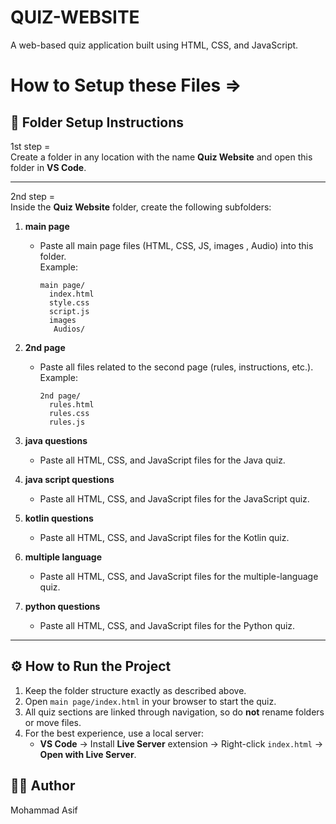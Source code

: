 # QUIZ-WEBSITE 
A web-based quiz application built using HTML, CSS, and JavaScript.
# How to Setup these Files => 

## 📂 Folder Setup Instructions

1st step =  
Create a folder in any location with the name **Quiz Website** and open this folder in **VS Code**.

---

2nd step =  
Inside the **Quiz Website** folder, create the following subfolders:

1. **main page**  
   - Paste all main page  files (HTML, CSS, JS, images , Audio) into this folder.  
   Example:
     ```
     main page/
       index.html
       style.css
       script.js
       images
        Audios/
     ```
2. **2nd page**  
   - Paste all files related to the second page (rules, instructions, etc.).  
   Example:
     ```
     2nd page/
       rules.html
       rules.css
       rules.js
     ```

3. **java questions**  
   - Paste all HTML, CSS, and JavaScript files for the Java quiz.

4. **java script questions**  
   - Paste all HTML, CSS, and JavaScript files for the JavaScript quiz.

5. **kotlin questions**  
   - Paste all HTML, CSS, and JavaScript files for the Kotlin quiz.

6. **multiple language**  
   - Paste all HTML, CSS, and JavaScript files for the multiple-language quiz.

7. **python questions**  
   - Paste all HTML, CSS, and JavaScript files for the Python quiz.

---

## ⚙️ How to Run the Project

1. Keep the folder structure exactly as described above.
2. Open `main page/index.html` in your browser to start the quiz.
3. All quiz sections are linked through navigation, so do **not** rename folders or move files.
4. For the best experience, use a local server:
   - **VS Code** → Install **Live Server** extension → Right-click `index.html` → **Open with Live Server**.

## 👨‍💻 Author
Mohammad Asif
